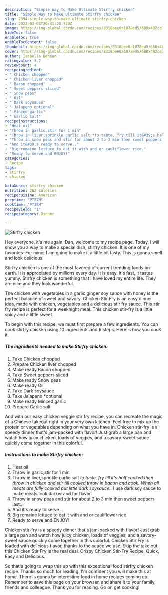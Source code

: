 ```yaml
---
description: "Simple Way to Make Ultimate Stirfry chicken"
title: "Simple Way to Make Ultimate Stirfry chicken"
slug: 2994-simple-way-to-make-ultimate-stirfry-chicken
date: 2022-03-03T20:41:20.729Z
image: https://img-global.cpcdn.com/recipes/8318bee0a1078ed5/680x482cq70/stirfry-chicken-recipe-main-photo.jpg
hideToc: false
enableToc: true
enableTocContent: false
thumbnail: https://img-global.cpcdn.com/recipes/8318bee0a1078ed5/680x482cq70/stirfry-chicken-recipe-main-photo.jpg
cover: https://img-global.cpcdn.com/recipes/8318bee0a1078ed5/680x482cq70/stirfry-chicken-recipe-main-photo.jpg
author: Isabella Benson
ratingvalue: 3.7
reviewcount: 4
recipeingredient:
- " Chicken chopped"
- " Chicken liver chopped"
- " Bacon chopped"
- " Sweet peppers sliced"
- " Snow peas"
- " Oil"
- " Dark soysauce"
- " Jalapeno optional"
- " Minced garlic"
- " Garlic salt"
recipeinstructions:
- "Heat oil"
- "Throw in garlic,stir for 1 min"
- "Throw in liver,sprinkle garlic salt *to taste, fry till it&#39;s half cooked then throw in chicken and stir till cooked,throw in bacon and cook. When all meats are fully cooked put little dark soysauce..* I use dark soy sauce to make meats look darker and for flavor."
- "Throw in snow peas and stir for about 2 to 3 min then sweet peppers last.."
- "And it&#39;s ready to serve.."
- "Big romaine lettuce to eat it with and or cauliflower rice."
- "Ready to serve and ENJOY!"
categories:
- Recipe
tags:
- stirfry
- chicken

katakunci: stirfry chicken 
nutrition: 262 calories
recipecuisine: American
preptime: "PT27M"
cooktime: "PT38M"
recipeyield: "1"
recipecategory: Dinner

---
```



![Stirfry chicken](https://img-global.cpcdn.com/recipes/8318bee0a1078ed5/680x482cq70/stirfry-chicken-recipe-main-photo.jpg)

Hey everyone, it's me again, Dan, welcome to my recipe page. Today, I will show you a way to make a special dish, stirfry chicken. It is one of my favorites. For mine, I am going to make it a little bit tasty. This is gonna smell and look delicious.

Stirfry chicken is one of the most favored of current trending foods on earth. It is appreciated by millions every day. It is easy, it's fast, it tastes yummy. Stirfry chicken is something that I have loved my entire life. They are nice and they look wonderful.

The chicken with vegetables in a garlic ginger soy sauce with honey is the perfect balance of sweet and savory. Chicken Stir Fry is an easy dinner idea, made with chicken, vegetables and a delicious stir fry sauce. This stir fry recipe is perfect for a weeknight meal. This chicken stir-fry is a little spicy and a little sweet.


To begin with this recipe, we must first prepare a few ingredients. You can cook stirfry chicken using 10 ingredients and 6 steps. Here is how you cook it.

<!--inarticleads1-->

##### The ingredients needed to make Stirfry chicken:

1. Take  Chicken chopped
1. Prepare  Chicken liver chopped
1. Make ready  Bacon chopped
1. Take  Sweet peppers sliced
1. Make ready  Snow peas
1. Make ready  Oil
1. Take  Dark soysauce
1. Take  Jalapeno *optional
1. Make ready  Minced garlic
1. Prepare  Garlic salt


And with our easy chicken veggie stir fry recipe, you can recreate the magic of a Chinese takeout right in your very own kitchen. Feel free to mix up the protein or vegetables depending on what you have in. Chicken stir-fry is a speedy dinner that&#39;s jam-packed with flavor! Just grab a large pan and watch how juicy chicken, loads of veggies, and a savory-sweet sauce quickly come together in this colorful. 

<!--inarticleads2-->

##### Instructions to make Stirfry chicken:

1. Heat oil
1. Throw in garlic,stir for 1 min
1. Throw in liver,sprinkle garlic salt *to taste, fry till it&#39;s half cooked then throw in chicken and stir till cooked,throw in bacon and cook. When all meats are fully cooked put little dark soysauce..* I use dark soy sauce to make meats look darker and for flavor.
1. Throw in snow peas and stir for about 2 to 3 min then sweet peppers last..
1. And it&#39;s ready to serve..
1. Big romaine lettuce to eat it with and or cauliflower rice.
1. Ready to serve and ENJOY!

Chicken stir-fry is a speedy dinner that&#39;s jam-packed with flavor! Just grab a large pan and watch how juicy chicken, loads of veggies, and a savory-sweet sauce quickly come together in this colorful. Chicken Stir Fry is loaded with delicious flavor, thanks to the sauce we use. Skip the take out, this Chicken Stir Fry is the real deal. Crispy Chicken Stir-Fry Recipe, Quick, Easy and Delicious. 

So that's going to wrap this up with this exceptional food stirfry chicken recipe. Thanks so much for reading. I'm confident you will make this at home. There is gonna be interesting food in home recipes coming up. Remember to save this page on your browser, and share it to your family, friends and colleague. Thank you for reading. Go on get cooking!
